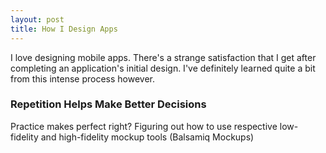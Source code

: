 ```yaml
---
layout: post
title: How I Design Apps
---
```


I love designing mobile apps. There's a strange satisfaction that I get after completing an application's initial design. I've definitely learned quite a bit from this intense process however.

### Repetition Helps Make Better Decisions

Practice makes perfect right? Figuring out how to use respective low-fidelity and high-fidelity mockup tools (Balsamiq Mockups)